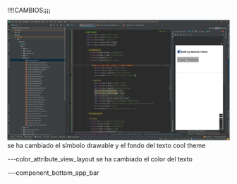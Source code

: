 !!!!CAMBIOS¡¡¡¡

![GitHub Logo](/images/activity_main.png)
se ha cambiado el símbolo drawable 
y el fondo del texto cool theme

---color_attribute_view_layout
se ha cambiado el color del texto

---component_bottom_app_bar


